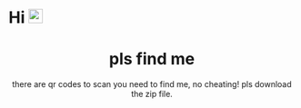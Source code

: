 # Hi <img src="https://media.giphy.com/media/hvRJCLFzcasrR4ia7z/giphy.gif" width="25px">
<div align="center">
  <h1>pls find me</h1> 
  there are qr codes to scan you need to find me, no cheating!
  pls download the zip file.
</div>
